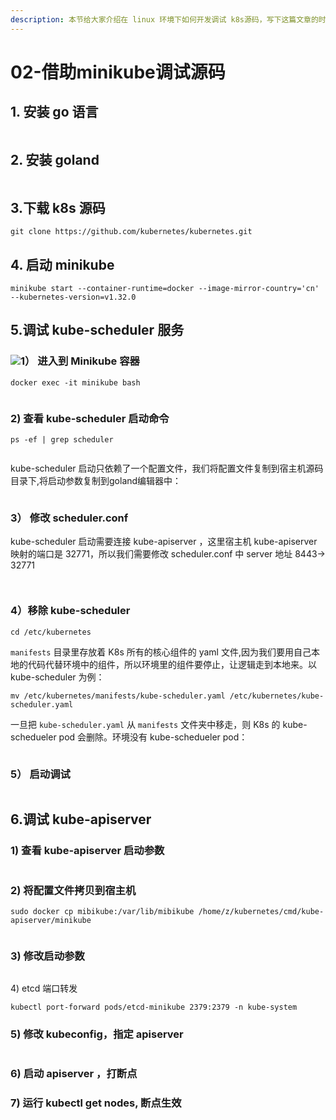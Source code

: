 ```yaml
---
description: 本节给大家介绍在 linux 环境下如何开发调试 k8s源码，写下这篇文章的时候，k8s 最新的版本是 1.32.0
---
```


# 02-借助minikube调试源码

## 1. 安装 go 语言

<figure><img src="../../.gitbook/assets/image (1) (1) (1).png" alt=""><figcaption></figcaption></figure>

## 2. 安装 goland

<figure><img src="../../.gitbook/assets/image (59).png" alt=""><figcaption></figcaption></figure>

## 3.下载  k8s 源码

`git clone https://github.com/kubernetes/kubernetes.git`

## 4. 启动 minikube

```
minikube start --container-runtime=docker --image-mirror-country='cn'  --kubernetes-version=v1.32.0
```

## 5.调试 kube-scheduler 服务

### ![](<../../.gitbook/assets/image (4).png>)1） 进入到 Minikube 容器

`docker exec -it minikube bash`

<figure><img src="../../.gitbook/assets/image (60).png" alt=""><figcaption></figcaption></figure>

### 2)    查看 kube-scheduler 启动命令

`ps -ef | grep scheduler`&#x20;

<figure><img src="../../.gitbook/assets/image (65).png" alt=""><figcaption></figcaption></figure>

kube-scheduler 启动只依赖了一个配置文件，我们将配置文件复制到宿主机源码目录下,将启动参数复制到goland编辑器中：

<figure><img src="../../.gitbook/assets/image (62).png" alt=""><figcaption></figcaption></figure>

### 3） 修改 scheduler.conf&#x20;

kube-scheduler 启动需要连接 kube-apiserver ，这里宿主机 kube-apiserver 映射的端口是 32771，所以我们需要修改 scheduler.conf 中 server 地址 8443-> 32771

<figure><img src="../../.gitbook/assets/image (63).png" alt=""><figcaption></figcaption></figure>

<figure><img src="../../.gitbook/assets/image (64).png" alt=""><figcaption></figcaption></figure>

### 4）移除 kube-scheduler

`cd /etc/kubernetes`

`manifests` 目录里存放着 K8s 所有的核心组件的 yaml 文件,因为我们要用自己本地的代码代替环境中的组件，所以环境里的组件要停止，让逻辑走到本地来。以 kube-scheduler 为例：

`mv /etc/kubernetes/manifests/kube-scheduler.yaml /etc/kubernetes/kube-scheduler.yaml`

一旦把 `kube-scheduler.yaml` 从 `manifests` 文件夹中移走，则 K8s 的 kube-schedueler pod 会删除。环境没有 kube-schedueler pod：

<figure><img src="../../.gitbook/assets/image (61).png" alt=""><figcaption></figcaption></figure>

### 5） 启动调试

<figure><img src="../../.gitbook/assets/image (67).png" alt=""><figcaption></figcaption></figure>

## 6.调试 kube-apiserver

### 1)  查看 kube-apiserver 启动参数

<figure><img src="../../.gitbook/assets/image (1) (1).png" alt=""><figcaption></figcaption></figure>

### 2) 将配置文件拷贝到宿主机

`sudo docker cp mibikube:/var/lib/mibikube /home/z/kubernetes/cmd/kube-apiserver/minikube`

<figure><img src="../../.gitbook/assets/image (2) (1).png" alt=""><figcaption></figcaption></figure>

### 3) 修改启动参数

<figure><img src="../../.gitbook/assets/image (3) (1).png" alt=""><figcaption></figcaption></figure>

4\) etcd 端口转发

`kubectl port-forward pods/etcd-minikube 2379:2379 -n kube-system`

&#x20;

### 5)  修改 kubeconfig，指定 apiserver

<figure><img src="../../.gitbook/assets/image (1).png" alt=""><figcaption></figcaption></figure>

### 6)  启动 apiserver ，打断点

### 7)  运行 kubectl get nodes, 断点生效

<figure><img src="../../.gitbook/assets/image (2).png" alt=""><figcaption></figcaption></figure>

